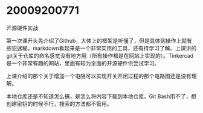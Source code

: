 # 20009200771
开源硬件实战

第一次课开头先介绍了Github，大体上的框架是听懂了，但是具体到操作上就有些犯迷糊。markdown看起来是一个非常实用的工具，还有待学习了解。上课讲的git关于仓库的命名感觉没有地方用（所有操作都是在网站上实现的）。Tinkercad是一个非常有趣的网站，里面有较为全面的开源硬件供尝试学习。

上课介绍的那个关于增加一个电阻可以实现开关开闭过程的那个电路图还是没有理解。

本地仓库还是不知道怎么搞，是怎么将内容下载到本地仓库。Git Bash用不了，想创建密钥的时候不行，搜索的方法都不管用。

